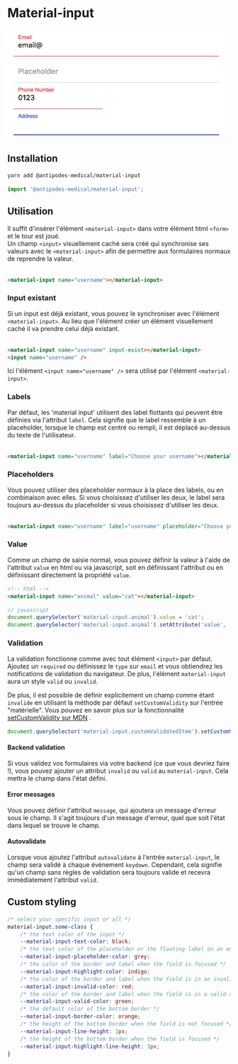 # Material-input

![](docs/material-input.png)

## Installation

```bash
yarn add @antipodes-medical/material-input
```

```javascript
import '@antipodes-medical/material-input';
```

## Utilisation

Il suffit d'insérer l'élément `<material-input>` dans votre élément html `<form>` et le tour est joué. <br />
Un champ `<input>` visuellement caché sera créé qui synchronise ses valeurs avec le `<material-input>` afin de permettre aux formulaires
normaux de reprendre la valeur.

```html

<material-input name="username"></material-input>
```

### Input existant

Si un input est déjà existant, vous pouvez le synchroniser avec l'élément `<material-input>`. Au lieu que l'élément créer un élément
visuellement caché il va prendre celui déjà existant.

```html

<material-input name="username" input-exist></material-input>
<input name="username" />
```

Ici l'élément `<input name="username" />` sera utilisé par l'élément `<material-input>`.

### Labels

Par défaut, les 'material input' utilisent des label flottants qui peuvent être définies via l'attribut `label`. Cela signifie que le label
ressemble à un placeholder, lorsque le champ est centré ou rempli, il est déplacé au-dessus du texte de l'utilisateur.

```html

<material-input name="username" label="Choose your username"></material-input>
```

### Placeholders

Vous pouvez utiliser des placeholder normaux à la place des labels, ou en combinaison avec elles. Si vous choisissez d'utiliser les deux, le
label sera toujours au-dessus du placeholder si vous choisissez d'utiliser les deux.

```html

<material-input name="username" label="username" placeholder="Choose your username"></material-input>
```

### Value

Comme un champ de saisie normal, vous pouvez définir la valeur à l'aide de l'attribut `value` en html ou via javascript, soit en définissant
l'attribut ou en définissant directement la propriété `value`.

```html
<!-- html -->
<material-input name="animal" value="cat"></material-input>
```

```javascript
// javascript
document.querySelector('material-input.animal').value = 'cat';
document.querySelector('material-input.animal').setAttribute('value', 'cat');
```

### Validation

La validation fonctionne comme avec tout élément `<input>` par défaut. Ajoutez un `required` ou définissez le `type` sur `email` et vous
obtiendrez les notifications de validation du navigateur. De plus, l'élément `material-input` aura un style `valid` ou `invalid`.

De plus, il est possible de définir explicitement un champ comme étant `invalide` en utilisant la méthode par défaut `setCustomValidity` sur
l'entrée "matérielle". Vous pouvez en savoir plus sur la
fonctionnalité [setCustomValidity sur MDN](https://developer.mozilla.org/en-US/docs/Web/Guide/HTML/HTML5/Constraint_validation#Controlling_the_text_of_constraints_violation)
.

```javascript
document.querySelector('material-input.customValidatedItem').setCustomValidity('This is not valid.');
```

#### Backend validation

Si vous validez vos formulaires via votre backend (ce que vous devriez faire !), vous pouvez ajouter un attribut `invalid` ou `valid`
au `material-input`. Cela mettra le champ dans l'état défini.

#### Error messages

Vous pouvez définir l'attribut `message`, qui ajoutera un message d'erreur sous le champ. Il s'agit toujours d'un message d'erreur, quel que
soit l'état dans lequel se trouve le champ.

#### Autovalidate

Lorsque vous ajoutez l'attribut `autovalidate` à l'entrée `material-input`, le champ sera validé à chaque événement `keydown`. Cependant,
cela signifie qu'un champ sans règles de validation sera toujours valide et recevra immédiatement l'attribut `valid`.

## Custom styling

```css
/* select your specific input or all */
material-input.some-class {
    /* the text color of the input */
    --material-input-text-color: black;
    /* the text color of the placeholder or the floating label on an empty field */
    --material-input-placeholder-color: grey;
    /* the color of the border and label when the field is focused */
    --material-input-highlight-color: indigo;
    /* the color of the border and label when the field is in an invalid state */
    --material-input-invalid-color: red;
    /* the color of the border and label when the field is in a valid state */
    --material-input-valid-color: green;
    /* the default color of the bottom border */
    --material-input-border-color: orange;
    /* the height of the bottom border when the field is not focused */
    --material-input-line-height: 1px;
    /* the height of the bottom border when the field is focused */
    --material-input-highlight-line-height: 3px;
}
```